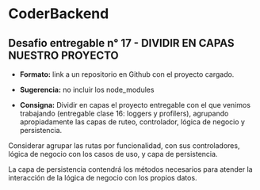 # CoderBackend

## Desafio entregable n° 17 - DIVIDIR EN CAPAS NUESTRO PROYECTO
- **Formato:** link a un repositorio en Github con el proyecto cargado.

- **Sugerencia:** no incluir los node_modules

- **Consigna:** 
Dividir en capas el proyecto entregable con el que venimos trabajando (entregable clase 16: loggers y profilers), agrupando apropiadamente las capas de ruteo,
controlador, lógica de negocio y persistencia.

Considerar agrupar las rutas por funcionalidad, con sus controladores, lógica de negocio con los casos de uso, y capa de persistencia.

La capa de persistencia contendrá los métodos necesarios para atender la interacción de la lógica de negocio con los propios datos.